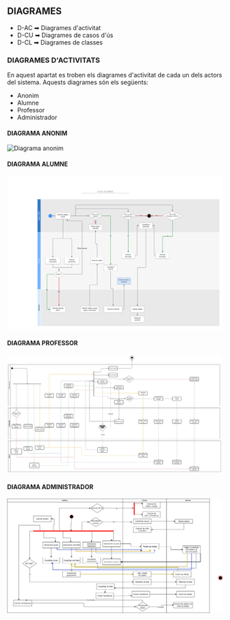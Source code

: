 ## DIAGRAMES

- D-AC ➡ Diagrames d'activitat
- D-CU ➡ Diagrames de casos d'ús
- D-CL ➡ Diagrames de classes

### DIAGRAMES D'ACTIVITATS

En aquest apartat es troben els diagrames d'activitat de cada un dels actors del sistema. Aquests diagrames són els següents:

- Anonim
- Alumne
- Professor
- Administrador

#### DIAGRAMA ANONIM

![Diagrama anonim](D-AC/D-AC-ANONIM.png)

#### DIAGRAMA ALUMNE

![Diagrama alumne](D-AC-ALUMNE.png)

#### DIAGRAMA PROFESSOR

![Diagrama professor](D-AC-PROF.png)

#### DIAGRAMA ADMINISTRADOR

![Diagrama administrador](D-AC-ADMIN.png)

